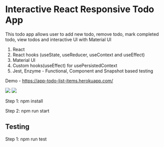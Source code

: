 # Interactive React Responsive Todo App

This todo app allows user to add new todo, remove todo, mark completed todo, view todos and interactive UI with Material UI 

1. React
2. React hooks (useState, useReducer, useContext and useEffect)
3. Material UI 
4. Custom hooks(useEffect) for usePersistedContext
5. Jest, Enzyme - Functional, Component and Snapshot based testing

Demo - https://app-todo-list-items.herokuapp.com/
 
<img src="https://i.ibb.co/Wc0nTXR/desktop-todo.jpg"/> 
<img src="https://i.ibb.co/1qg5CNZ/mobile-ui.jpg"/> 

Step 1: npm install

Step 2: npm run start

## Testing
Step 1: npm run test
